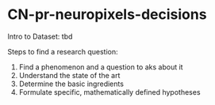 # CN-pr-neuropixels-decisions

Intro to Dataset:
tbd

Steps to find a research question:

1. Find a phenomenon and a question to aks about it
2. Understand the state of the art
3. Determine the basic ingredients
4. Formulate specific, mathematically defined hypotheses
